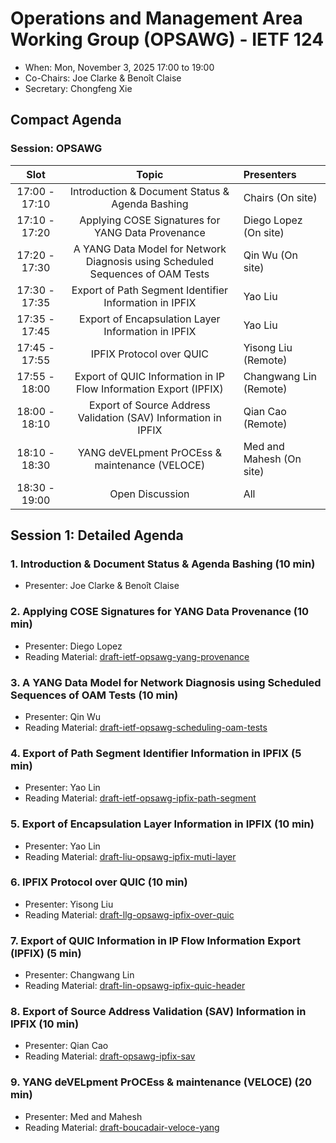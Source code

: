 # Operations and Management Area Working Group (OPSAWG) - IETF 124

* When: Mon, November 3, 2025 17:00 to 19:00
* Co-Chairs: Joe Clarke & Benoît Claise
* Secretary: Chongfeng Xie

## Compact Agenda

### Session: OPSAWG

| Slot          | Topic                                    | Presenters |
|:-------------:|:---------------------------------------:|:-----------|
| 17:00 - 17:10 | Introduction & Document Status & Agenda Bashing  | Chairs (On site) |
| 17:10 - 17:20 | Applying COSE Signatures for YANG Data Provenance | Diego Lopez (On site) |
| 17:20 - 17:30 | A YANG Data Model for Network Diagnosis using Scheduled Sequences of OAM Tests | Qin Wu (On site) |
| 17:30 - 17:35 | Export of Path Segment Identifier Information in IPFIX | Yao Liu |
| 17:35 - 17:45 | Export of Encapsulation Layer Information in IPFIX | Yao Liu |
| 17:45 - 17:55 | IPFIX Protocol over QUIC | Yisong Liu (Remote) |
| 17:55 - 18:00 | Export of QUIC Information in IP Flow Information Export (IPFIX) | Changwang Lin (Remote) |
| 18:00 - 18:10 | Export of Source Address Validation (SAV) Information in IPFIX | Qian Cao (Remote) |
| 18:10 - 18:30 | YANG deVELpment PrOCEss & maintenance (VELOCE) | Med and Mahesh (On site) |
| 18:30 - 19:00 | Open Discussion | All | 

## Session 1: Detailed Agenda

### 1. Introduction & Document Status & Agenda Bashing (10 min)

* Presenter: Joe Clarke & Benoît Claise

### 2. Applying COSE Signatures for YANG Data Provenance (10 min)

* Presenter: Diego Lopez
* Reading Material: [draft-ietf-opsawg-yang-provenance](https://datatracker.ietf.org/doc/draft-ietf-opsawg-yang-provenance/)

### 3. A YANG Data Model for Network Diagnosis using Scheduled Sequences of OAM Tests (10 min)

* Presenter: Qin Wu
* Reading Material: [draft-ietf-opsawg-scheduling-oam-tests](https://datatracker.ietf.org/doc/draft-ietf-opsawg-scheduling-oam-tests/)

### 4. Export of Path Segment Identifier Information in IPFIX (5 min)

* Presenter: Yao Lin
* Reading Material: [draft-ietf-opsawg-ipfix-path-segment](https://datatracker.ietf.org/doc/draft-ietf-opsawg-ipfix-path-segment/)

### 5. Export of Encapsulation Layer Information in IPFIX (10 min)

* Presenter: Yao Lin
* Reading Material: [draft-liu-opsawg-ipfix-muti-layer](https://datatracker.ietf.org/doc/draft-liu-opsawg-ipfix-muti-layer/)

### 6. IPFIX Protocol over QUIC (10 min)

* Presenter: Yisong Liu
* Reading Material: [draft-llg-opsawg-ipfix-over-quic](https://datatracker.ietf.org/doc/draft-llg-opsawg-ipfix-over-quic/)

### 7. Export of QUIC Information in IP Flow Information Export (IPFIX) (5 min)

* Presenter: Changwang Lin
* Reading Material: [draft-lin-opsawg-ipfix-quic-header](https://datatracker.ietf.org/doc/draft-lin-opsawg-ipfix-quic-header/)

### 8. Export of Source Address Validation (SAV) Information in IPFIX (10 min)

* Presenter: Qian Cao
* Reading Material: [draft-opsawg-ipfix-sav](https://datatracker.ietf.org/doc/draft-opsawg-ipfix-sav/)

### 9. YANG deVELpment PrOCEss & maintenance (VELOCE) (20 min)

* Presenter: Med and Mahesh
* Reading Material: [draft-boucadair-veloce-yang](https://datatracker.ietf.org/doc/html/draft-boucadair-veloce-yang/)


